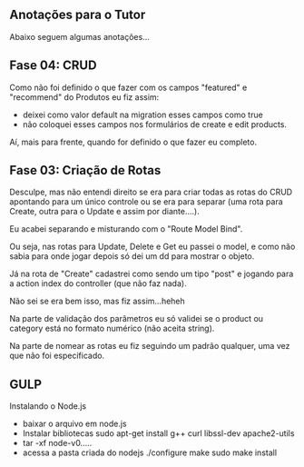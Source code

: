 ## Anotações para o Tutor

Abaixo seguem algumas anotações...

## Fase 04: CRUD

Como não foi definido o que fazer com os campos "featured" e "recommend" do Produtos eu fiz assim:
 - deixei como valor default na migration esses campos como true
 - não coloquei esses campos nos formulários de create e edit products.

Aí, mais para frente, quando for definido o que fazer eu completo.


## Fase 03: Criação de Rotas

Desculpe, mas não entendi direito se era para criar todas as rotas do CRUD apontando para um único controle ou se era para separar (uma rota para Create, outra para o Update e assim por diante....).

Eu acabei separando e misturando com o "Route Model Bind".

Ou seja, nas rotas para Update, Delete e Get eu passei o model, e como não sabia para onde jogar depois só dei um dd para mostrar o objeto.

Já na rota de "Create" cadastrei como sendo um tipo "post" e jogando para a action index do controller (que não faz nada).

Não sei se era bem isso, mas fiz assim...heheh

Na parte de validação dos parâmetros eu só validei se o product ou category está no formato numérico (não aceita string).

Na parte de nomear as rotas eu fiz seguindo um padrão qualquer, uma vez que não foi especificado.


## GULP

Instalando o Node.js
 - baixar o arquivo em node.js
 - Instalar bibliotecas
    sudo apt-get install g++ curl libssl-dev apache2-utils
 - tar -xf node-v0.....
 - acessa a pasta criada do nodejs
    ./configure
    make
    sudo make install
